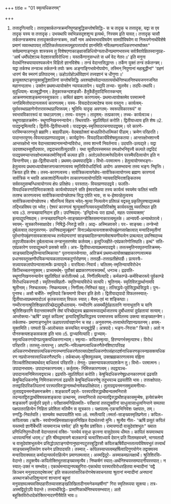 +++
title = "01 स्मृत्यधिकरणम्"

+++
1. तत्तादृगित्यादि। तत्तादृक्तर्कतन्त्रक्रमनिपुणहाबुद्धिसन्तोषसिद्धिः- स च तादृक् च तत्तादृक्, यद्वा स एव तादृक् यस्य स तत्तादृक्। उभयथापि स्वभिन्नसदृशशून्य इत्यर्थः, निस्सम इति यावत्। तत्तादृक् चासौ तर्कतन्त्रक्रमश्च तत्तादृक्तर्कतन्त्रक्रमः, तर्को नाम अर्थस्वभावविषयेण सामग्रीविषयेण वा निरूपणेनार्थविशेषे प्रमाणं व्यवस्थापयत् तदितिकर्तव्यतारूपमूहापरपर्यायं ज्ञानमिति नविलक्षणत्वाधिकरणभाष्योक्तः" सर्वप्रमाणाङ्गभूतः शास्त्रस्य तु विशेषएणाकाङ्क्षासन्निधियोग्यताधीनप्रमाणभावस्य सर्वत्रैवापेक्षितस्वानुग्रहः- 'आर्षं धर्मोपदेशञ्च वेदशास्त्राविरोधिना। यस्तर्केणानुसन्धत्ते स धर्मं वेद नेतरः॥' इति मनुना वेदार्थनिश्चयायावश्यकत्वेन विहितो ज्ञानविशेषः। तन्त्रं वेदान्तसिद्धान्तः। तर्केण युक्तं तन्त्रं तर्कतन्त्रम्। यद्वा तर्कश्च तन्त्रञ्च तर्कतन्त्रे तयोः क्रमः अङ्गाङ्गिभावेनोपयोगः, तस्मिन् निपुणानां महाबुद्धीनां" 'ग्रहणं धारणं चैव स्मरणं प्रतिपादनम्। ऊहोऽपोहोऽर्थविज्ञानं तत्त्वज्ञानं च धीगुणाः॥' इत्युक्ताष्टाङ्गयुक्तबुद्धिशालिनां सन्तोषसिद्धिः अवश्यज्ञेयवेदान्ततात्पर्यार्थनिश्चलनिश्चयजननजनित महानन्दलाभः। उक्तेन प्रथमाध्यायोक्तेन न्यायकलापेन। यद्यपि लभ्या- सुलभैव। तदपि-तथापि। मृदुधियाम्- बालबुद्धीनाम्। हेतुकास्कन्दशङ्की- हैतुकैर्हेतुवादिभिरास्कन्दम् आक्रमणमाशङ्कमानस्सूत्रकारः। कथितं ब्रह्मणः कारणत्वम्- प्रथमाध्यायोक्तमेव परमात्मनो जगन्निमित्तोपादानत्वरूपं कारणत्वम्। यस्य- वियदादेरात्मादेश्च यस्य वस्तुनः। कार्यत्वम्- पूर्वावस्थाप्रहाणेनोत्तरावस्थाप्राप्तिरूपम्। श्रुतिभिः यादृक् अवगतम्- स्वरूपविकाररूपं" वा स्वभावविकाररूपं वा यथाऽवगतम्। तस्य- वस्तुनः। तादृशम्- तत्प्रकारम्। तच्च- कार्यत्वञ्च। स्थूणाखातक्रमेण- स्थूणानिखननन्यायेन। स्थिरयति- सुप्रतिष्ठितं करोति। द्वितीयाध्याय इति शेषः॥2. पादद्वन्द्वमित्यादि। द्वितीये-द्वितीयाध्याये। पादद्वन्द्वम्-स्मृतिपादरचनापादद्वयम्। परे कारणे- परस्मिन्कारणभूते ब्रह्मणि। बाह्यपीडाम्- वेदबाह्योक्तां बाधप्रतिरोधात्मिकां पीडाम्। क्रमेण परिहरति। पादान्तरयुगम्-वियत्पादप्राणपादद्वयम्। कार्यद्वारेण- वियदादिकार्यविशेषमूलकतया। आन्तरक्षोभशान्त्यै आन्तरक्षोभो नाम वेदान्तवाक्यानामन्योन्यविरोधः, तस्य शान्त्यै निवर्तनाय। उदयति-उत्पद्यते। यद्वा उदयशब्दस्सूर्योदयपरः, तद्वदाचरतीत्युदयति। यथा सूर्योदयस्समस्त तमःक्षोभनिवृत्त्यै कल्पते तद्वदिदं पादद्वयमप्यान्तरक्षोभात्मकतमोनिवृत्त्यै कल्पत इति। अतोऽयतेरात्मनेपदित्वेन परस्मैपदित्वायोग इति न चिन्तनीयम्। इह-द्वितीयाध्याये। प्रथमम्-प्रथमपादद्विके। विभोः-परमात्मनः। हेतुत्वायोगमभङ्गः-हेतुत्वस्य प्रथमाध्यायोक्तजगत्कारणत्वस्य स्मृतिविरोधादिभिर्यः अयोगः असम्भावना तस्य भङ्गः निवृत्तिः। क्रियत इति शेषः। तस्य-कारणत्वस्य। सार्वत्रिकत्वायगेक्षेपः-सार्वत्रिकत्वायोगस्य ब्रह्मणः कारणत्वं सार्वत्रिकं न भवति आकाशादेर्नित्यत्वेन तत्कारणत्वायोगादिति न्यायवादिभिराशङ्कितस्य सर्ववस्तुसम्बन्धित्वायोगस्य क्षेपः प्रतिक्षेपः। परस्तात्- वियत्प्राणपादद्वये। फलति- वियदधिकरणादिभिराकाशादेः कार्यत्वोपपादने सति ईश्वरापेक्षया तस्य कार्यत्वं स्वयमेव फलितं भवति ततश्च कारणत्वस्य सार्वत्रिकत्वायोगक्षेपश्च सिद्ध एवेति भावः, स च-ईश्वरहेतुत्वस्य सार्वत्रिकत्वायोगक्षेपश्च। श्रौतनित्यं विहाय भवेत्-श्रुत्या नित्यत्वेन प्रतिपन्नं यद्वस्तु प्रकृतिपुरुषाद्यात्मकं तद्भिन्नविषय एव भवेत्। ऐश्वरं कारणत्वं श्रुत्युक्तनित्यवस्तुव्यतिरिक्तेषु कार्यवस्तुषु व्यवतिष्ठत इति भावः॥3. तन्त्रच्छायानिदान इति। उपनिषदाम्- 'इन्द्रियेभ्यः परा ह्यार्थाः, महतः परमव्यक्तम्' इत्याद्युपनिषदाम्। तन्त्रच्छायानिदाने-साङ्ख्यतन्त्रोक्तिसमानाकारत्वमूलके। आन्यपर्ये-अन्यार्थपरत्वे। स्वयम्- सूत्रकारैस्साक्षादेव। निषिद्धे-निरुद्धे सति। अद्य- अस्मिन्नवसरे। परः- साङ्ख्यः। तन्त्रेभ्यो दुर्बलत्वात् तदनुसरणम्- उपनिषदामुपबृंहणं" विनाऽर्थप्रत्यायनाशक्त्योपब़ृंहणसापेक्षत्वात् मन्वादिस्मृतीनां पूर्वभागोपबृंहणसावकाशत्वाच्च तत्त्वेदम्पराणां साङ्ख्यादितन्त्राणामेवाश्रयणीयत्वेन प्राबल्यात् उपनिषदाच्च तदुपजीवकत्वेन दुर्बलत्वाच्च तन्त्रानुसरणमेव कर्तव्यम्। इत्युज्जिहीते-एवंप्रकारेणोत्तिष्ठति। इत्थं" सति- एवंप्रकारेण परवाद्युत्थाने प्रसक्ते सति। अत्र- द्वितीयाध्यायप्रथमपादद्वये। तत्तत्स्मृतिनयपृतनातिक्रमम्- साङ्ख्यादिस्मृतिन्यायात्मिकायाः" पृतनायास्सेनायाः, अतिक्रमं प्रथमाध्यायोक्तब्रह्मकारणत्वात्मक प्रधानवस्तुरक्षणौपयिकन्यायकलापात्मकदुर्गारोहणम्। तत्तदर्हैः-तत्तत्प्रतीक्षेपार्हैः। प्रत्यस्त्रैः- सन्न्यायकलापोपन्यासात्मकैः प्रत्यायुधैः। वारयित्वा-निवार्य। चलितम्-स्मृतिन्यायविरोधेन किञ्चिच्चलनयुक्तम्। प्राच्यमर्थम्- पूर्वोक्तं ब्रह्मकारणत्वरूपमर्थं, धनञ्च। द्रढयति- स्थूणानिखननन्यायेन सुप्रतिष्ठितं करोतीत्यर्थः॥4. निर्णीतमित्यादि। कर्मकाण्डे-कर्मविचाररूपे पूर्वकाण्डे विरोधाधिकरणादौ। स्मृतिनयविहतौ- स्मृतिन्यायविरोधे सत्यपि। श्रुतिनाम्- स्मृतिविरुद्धार्थानामपि श्रुतीनाम्। निश्चलत्वम्- निष्कम्पत्वम्। निर्णीतम्-निश्चितं खलु। तत्सिद्धये-पूर्वसिद्धार्थसिद्धये। पुनः-पुनश्च। असौ चर्चेति- स्मृतिपादे क्रियमाणो विचार इति हेतोः। द्वितीयाद्यपादो विफलस्स्यात्- द्वितीयाध्याप्रथमपादोऽयं कृतकरत्वात् विफलः स्यात्। मैवम्-एवं मा शङ्किष्ठाः। गम्भीरनानाश्रुतिशिखरपरिच्छेद्यदुर्बोधतायाम्- गम्भीराणि असमर्थैर्दुर्ग्रहतलानि नानाभूतानि च यानि श्रुतिशिखराणि वेदान्तवाक्यानि तेषां परिच्छेद्यस्य ब्रह्मस्वरूपाद्यर्थजातस्य दुर्बोधतायां दुर्ग्रहतायां सत्याम्। आप्तोक्त्या-'ऋषिं" प्रसूतं कपिलम्' इत्यादिश्रुतिप्रसिद्धस्य परमाप्तस्य कपिलस्य उक्त्या साङ्ख्यतन्त्रेण। तर्कतश्च- प्रमाणाङ्गभूतेन ऊहापरपर्यायज्ञानेन च सह। अनुसरणम्-तत्त्वार्थपरिज्ञानप्रयतनम्। क्षयम्- युक्तमिति। पश्यतो हि-आलोचयतः कस्यचित् मन्दबुद्धेर्हि। अत्रपादे। भङ्गः-निरासः" क्रियते। अतो न पौनरुक्त्यशङ्कावकाश इति भावः॥5. द्वाभ्यामित्यादि। द्वाभ्याम्-स्मृत्यधिकरणयोगप्रत्युक्त्यधिकरणाभ्याम्। स्मृत्याः- कपिलस्मृत्याः, हिरण्यगर्भस्मृत्याश्च। विरोधं परिहरति। ततस्तु-तत्परन्तु। अष्टभिः-नविलक्षणत्वाधिकरणैतेनशिष्टापरिग्रह अधिकरणभोक्त्रापत्त्यधिकरणारम्भणाधिकरणेतरव्यपदेशाधिकरणोपसंहारदर्शनाधिकरणकृत्स्नप्रसक्त्यधिकरण नप्रयोजनवत्त्वाधिकरणैरष्टभिः। तर्कबाधम्-युक्तिमूलकम्, उक्तब्रह्मकारणत्वस्य वह्निना सिञ्चतीतिवाक्यार्थवत् बाधितत्वं परिहरति। तेनतु- उक्तन्यायकलापदशकेन तु। विभोः- परमात्मनः। उपादानभावम्- उपादानकारणत्वम्। कर्तृताम्- निमित्तकारणत्वम्। तद्द्वयञ्च-उपादानत्वनिमित्तत्वद्वयञ्च। द्रढयति-सुप्रतिष्ठितं करोति। केषुचिदधिकरणेषूप्रधानकारणत्वं द्रढयति केषुचिदधिकरणेषु निमित्तकारणत्वं द्रढयति केषुचिदधिकरणेषु तदुभयञ्च द्रढयतीति भावः। तत्तत्क्षोपात्- तत्तद्वादिपरिकल्पितानां परस्परविरुद्धानामर्थानामेकप्रतिक्षेपात्। तुलाग्रद्वयनमनसमुन्नामनीत्या-तुलाग्रद्वयनमनोन्नमनक्रमेण। शङ्कावर्गे प्रवृत्ते- परस्परविरुद्धार्थेष्वन्यतमनिरासे तदन्यतद्विरुद्धार्थविषयकशङ्काया उत्थानम्, तस्यानिरासे तदन्यतद्विरुद्धार्थेशङ्कासमुन्मेषः, इत्येवंक्रमेण शङ्कावर्गे उपर्युपरि प्रवृत्ते। परीक्षासमनिहितमतिः- परीक्षायां तत्तद्युक्तीनां साधुत्वासाधुत्वनिन्तने समतया पक्षपातराहित्येन निहिता प्रवेशिता मतिर्येन स सूत्रकारः। पक्षपातम्-एकत्राभिनिवेशः पक्षपातः, तम्। रुणद्धि-निवर्तयति। साम्यमेव स्थापयतीति भावः॥6. स्मर्तेत्यादि।स्मर्ता-साङ्ख्यस्मृतिप्रणेता। कपिलः- कपिलाख्यः।ऋषिः- स्वयोगमहिमसाक्षात्कृतनिखिल वेदार्थतत्त्वो मुनिः। श्रुत्यैव गीतः- 'ऋषिं प्रसूतं कपिलं यस्तमग्रे ज्ञानैर्बिभर्ति जायमानञ्च पश्येत्' इति श्रुत्यैव प्रशंसितः। रामायणादौ वासुदेवांशभूतः" ख्यातः प्रणिधिनिपुणधीरसौ वेदान्ततत्त्वं वक्ति- 'यस्येयं वसुधा कृत्स्ना वासुदेवस्य धीमतः। कापिलं रूपमास्थाय धारयत्यनिशं धराम्॥' इति श्रीमद्रामायणे बालकाण्डे चत्वारिंशाध्याये देवान् प्रति पितामहवचने, भागवतादौ च वासुदेवांशभूतत्वेन प्रसिद्धोऽष्टाङ्गयोगानुष्ठानपटुतरबुद्धिरसौ कपिलऋषिर्वेदान्ततात्पर्यविषयभूतं तत्त्वार्थं साङ्ख्यस्मृतिरूपेण वचनेन प्रतिपादयति। तस्मात् - कपिलस्याप्तत्वमहर्षित्वादिगुणयोगेन तद्वाक्यस्य मन्वादिवाक्यवत् कर्माद्यन्यपर्यराहित्येन प्रमाणतमत्वात्। अस्मद्विदूरे- अस्माकमप्रत्यक्षार्थे। श्रुतिशिरसि- वेदान्ते। तदुक्त्यैव-कपिलोक्तिभूतसाङ्ख्यस्मृत्यैव। निष्कर्षणं स्यात्-अर्थनिश्चयस्सम्पादनीयस्स्यात्। न स्यात्-उक्तं न सम्भवेत्। एकार्थमन्वाद्यनघबहुगिरा-एकार्थया परस्परविरोधरहितया मन्वादीनां 'यद्वै किञ्चन मनुरवदत्तद्भेषजम्' इति सकलसांसारिकरोगभेषजवचनतया श्रुतानां मन्वादीनां अनघानां अस्थानक्रोधादिशून्यानां शान्तानां बहूनां मनुयाज्ञवल्क्यवसिष्ठहारीतव्यासशङ्खलिखितादीनामनेकमहर्षीणां" गिरा स्मृतिरूपया सूक्त्या। तत्र-अस्मद्विदूरेऽपि वेदान्ते। तत्त्वार्थसिद्धेः- प्रामाणिकार्थनिश्चयसम्भवात्। अतो बहूक्तिविरोधादेकोक्तिरनादरणीयैवेति भावः॥